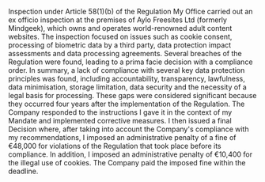 Inspection under Article 58(1)(b) of the Regulation
My Office carried out an ex officio inspection at the premises of Aylo Freesites Ltd (formerly Mindgeek), which owns and operates world-renowned adult content websites. The inspection focused on issues such as cookie consent, processing of biometric data by a third party, data protection impact assessments and data processing agreements. Several breaches of the Regulation were found, leading to a prima facie decision with a compliance order. In summary, a lack of compliance with several key data protection principles was found, including accountability, transparency, lawfulness, data minimisation, storage limitation, data security and the necessity of a legal basis for processing. These gaps were considered significant because they occurred four years after the implementation of the Regulation. The Company responded to the instructions I gave it in the context of my Mandate and implemented corrective measures. I then issued a final Decision where, after taking into account the Company's compliance with my recommendations, I imposed an administrative penalty of a fine of €48,000 for violations of the Regulation that took place before its compliance. In addition, I imposed an administrative penalty of €10,400 for the illegal use of cookies. The Company paid the imposed fine within the deadline.
